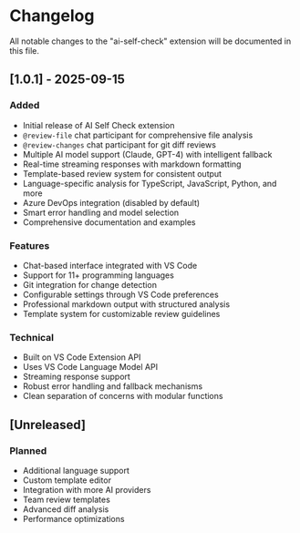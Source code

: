 # Changelog

All notable changes to the "ai-self-check" extension will be documented in this file.

## [1.0.1] - 2025-09-15

### Added
- Initial release of AI Self Check extension
- `@review-file` chat participant for comprehensive file analysis
- `@review-changes` chat participant for git diff reviews
- Multiple AI model support (Claude, GPT-4) with intelligent fallback
- Real-time streaming responses with markdown formatting
- Template-based review system for consistent output
- Language-specific analysis for TypeScript, JavaScript, Python, and more
- Azure DevOps integration (disabled by default)
- Smart error handling and model selection
- Comprehensive documentation and examples

### Features
- Chat-based interface integrated with VS Code
- Support for 11+ programming languages
- Git integration for change detection
- Configurable settings through VS Code preferences
- Professional markdown output with structured analysis
- Template system for customizable review guidelines

### Technical
- Built on VS Code Extension API
- Uses VS Code Language Model API
- Streaming response support
- Robust error handling and fallback mechanisms
- Clean separation of concerns with modular functions

## [Unreleased]

### Planned
- Additional language support
- Custom template editor
- Integration with more AI providers
- Team review templates
- Advanced diff analysis
- Performance optimizations
